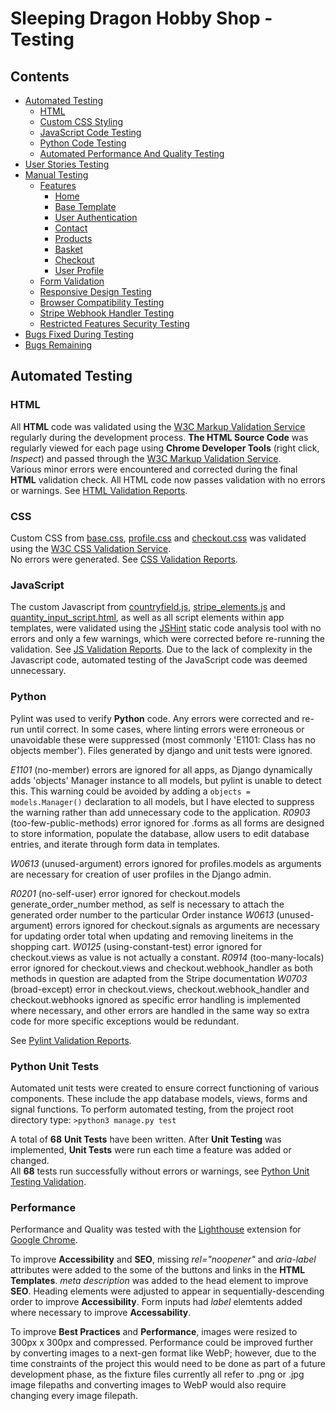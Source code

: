 # Sleeping Dragon Hobby Shop - Testing 

## Contents 
- [Automated Testing](#automated-testing)
    - [HTML](#html)
    - [Custom CSS Styling](#custom-css-styling)
    - [JavaScript Code Testing](#javascript-code-testing)
    - [Python Code Testing](#python-code-testing)
    - [Automated Performance And Quality Testing](#automated-performance-and-quality-testing)
- [User Stories Testing](#user-stories-testing)
- [Manual Testing](#manual-testing)
    - [Features](#features)
        - [Home](#home)
        - [Base Template](#base-template)
        - [User Authentication](#user-authentication)
        - [Contact](#contact)
        - [Products](#products)
        - [Basket](#basket)
        - [Checkout](#checkout)
        - [User Profile](#user-profile)
    - [Form Validation](#form-validation)
    - [Responsive Design Testing](#responsive-design-testing)
    - [Browser Compatibility Testing](#browser-compatibility-testing)
    - [Stripe Webhook Handler Testing](#stripe-webhook-handler-testing)
    - [Restricted Features Security Testing](#restricted-features-security-testing)
- [Bugs Fixed During Testing](#bugs-fixed-during-testing)
- [Bugs Remaining](#bugs-remaining)

## Automated Testing 

### HTML 
All **HTML** code was validated using the [W3C Markup Validation Service](https://validator.w3.org/) 
regularly during the development process. **The HTML Source Code** was regularly viewed for each page 
using **Chrome Developer Tools** (right click, *Inspect*) and passed through the 
[W3C Markup Validation Service](https://validator.w3.org/).  
Various minor errors were encountered and corrected during the final **HTML** validation check. 
All HTML code now passes validation with no errors or warnings. See [HTML Validation Reports](media/testing/validation/html).

### CSS
Custom CSS from [base.css](static/css/base.css), [profile.css](profiles/static/profiles/css/profile.css) and [checkout.css](checkout/static/checkout/css/checkout.css) was validated using the [W3C CSS Validation Service](https://jigsaw.w3.org/css-validator/).  
No errors were generated. See [CSS Validation Reports](media/testing/validation/css).

### JavaScript
The custom Javascript from [countryfield.js](profiles/static/profiles/js/countryfield.js), [stripe_elements.js](checkout/static/checkout/js/stripe_elements.js) and [quantity_input_script.html](products/templates/products/includes/quantity_input_script.html), as well as all script elements within app templates, were validated using the [JSHint](https://jshint.com/) static code analysis tool with no errors and only a few warnings, which were corrected before re-running the validation. See [JS Validation Reports](media/testing/validation/js). Due to the lack of complexity in the Javascript code, automated testing of the JavaScript code was deemed unnecessary. 

### Python
Pylint was used to verify **Python** code. Any errors were corrected and re-run until correct. In some cases, where linting errors were erroneous or unavoidable these were suppressed (most commonly 'E1101: Class has no objects member'). Files generated by django and unit tests were ignored.

<em>E1101</em> (no-member) errors are ignored for all apps, as Django dynamically adds 'objects' Manager instance to all models, but pylint is unable to detect this. This warning could be avoided by adding a `objects = models.Manager()` declaration to all models, but I have elected to suppress the warning rather than add unnecessary code to the application.
<em>R0903</em> (too-few-public-methods) error ignored for .forms as all forms are designed to store information, populate the database, allow users to edit database entries, and iterate through form data in templates.

<em>W0613</em> (unused-argument) errors ignored for profiles.models as arguments are necessary for creation of user profiles in the Django admin.

<em>R0201</em> (no-self-user) error ignored for checkout.models generate_order_number method, as self is necessary to attach the generated order number to the particular Order instance
<em>W0613</em> (unused-argument) errors ignored for checkout.signals as arguments are necessary for updating order total when updating and removing lineitems in the shopping cart.
<em>W0125</em> (using-constant-test) error ignored for checkout.views as value is not actually a constant.
<em>R0914</em> (too-many-locals) error ignored for checkout.views and checkout.webhook_handler as both methods in question are adapted from the Stripe documentation
<em>W0703</em> (broad-except) error in checkout.views, checkout.webhook_handler and checkout.webhooks ignored as specific error handling is implemented where necessary, and other errors are handled in the same way so extra code for more specific exceptions would be redundant.

See [Pylint Validation Reports](media/testing/validation/python).

### Python Unit Tests

Automated unit tests were created to ensure correct functioning of various components. These include the app database models, views, forms and signal functions.
To perform automated testing, from the project root directory type:
`>python3 manage.py test`

A total of **68** **Unit Tests** have been written. After **Unit Testing** was implemented, **Unit Tests** were run each time a feature was added or changed.  
All **68** tests run successfully without errors or warnings, see [Python Unit Testing Validation](media/testing/validation/python/unit-testing-val.jpg).

### Performance

Performance and Quality was tested with the [Lighthouse](https://chrome.google.com/webstore/detail/lighthouse/blipmdconlkpinefehnmjammfjpmpbjk?hl=en) 
extension for [Google Chrome](https://www.google.com/intl/en_uk/chrome/).

To improve **Accessibility** and **SEO**, missing *rel="noopener"* and *aria-label* attributes were added to the some of the buttons and links in the **HTML Templates**. *meta description* was added to the head element to improve **SEO**. Heading elements were adjusted to appear in sequentially-descending order to improve **Accessibility**. Form inputs had *label* elemtents added where necessary to improve **Accessability**.

To improve **Best Practices** and **Performance**, images were resized to 300px x 300px and compressed. Performance could be improved further by converting images to a next-gen format like WebP; however, due to the time constraints of the project this would need to be done as part of a future development phase, as the fixture files currently all refer to .png or .jpg image filepaths and converting images to WebP would also require changing every image filepath. 